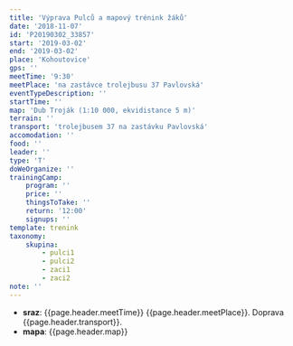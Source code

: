 ```yaml
---
title: 'Výprava Pulců a mapový trénink žáků'
date: '2018-11-07'
id: 'P20190302_33857'
start: '2019-03-02'
end: '2019-03-02'
place: 'Kohoutovice'
gps: ''
meetTime: '9:30'
meetPlace: 'na zastávce trolejbusu 37 Pavlovská'
eventTypeDescription: ''
startTime: ''
map: 'Dub Troják (1:10 000, ekvidistance 5 m)'
terrain: ''
transport: 'trolejbusem 37 na zastávku Pavlovská'
accomodation: ''
food: ''
leader: ''
type: 'T'
doWeOrganize: ''
trainingCamp:
    program: ''
    price: ''
    thingsToTake: ''
    return: '12:00'
    signups: ''
template: trenink
taxonomy:
    skupina:
        - pulci1
        - pulci2
        - zaci1
        - zaci2
note: ''
---
```

* **sraz**: {{page.header.meetTime}} {{page.header.meetPlace}}. Doprava {{page.header.transport}}.
* **mapa**: {{page.header.map}}
